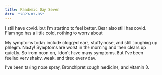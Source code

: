 ```yaml
---
title: Pandemic Day Seven
date: "2023-02-05"
---
```


I still have covid, but I’m starting to feel better. Bear also still has covid. Flamingo has a little cold, nothing to worry about.

My symptoms today include clogged ears, stuffy nose, and still coughing up phlegm. Nasty! Symptoms are worst in the morning and then clears up quickly. So from noon on, I don’t have many symptoms. But I've been feeling very shaky, weak, and tired every day.  

I’ve been taking nose spray, Bronchipret cough medicine, and vitamin D.  
